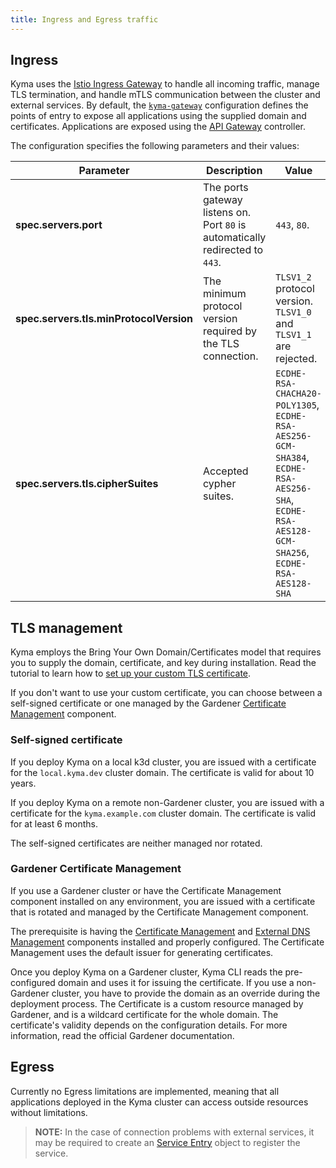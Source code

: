 ```yaml
---
title: Ingress and Egress traffic
---
```


## Ingress

Kyma uses the [Istio Ingress Gateway](https://istio.io/latest/docs/reference/config/networking/gateway/) to handle all incoming traffic, manage TLS termination, and handle mTLS communication between the cluster and external services. By default, the [`kyma-gateway`](https://github.com/kyma-project/kyma/blob/main/resources/certificates/templates/gateway.yaml) configuration defines the points of entry to expose all applications using the supplied domain and certificates.
Applications are exposed using the [API Gateway](../../01-overview/main-areas/api-exposure/apix-01-api-gateway.md) controller.

The configuration specifies the following parameters and their values:

| Parameter | Description | Value|
|-----| ---| -----|
| **spec.servers.port** | The ports gateway listens on.  Port `80` is automatically redirected to `443`.| `443`, `80`.|
| **spec.servers.tls.minProtocolVersion** | The minimum protocol version required by the TLS connection. | `TLSV1_2` protocol version. `TLSV1_0` and `TLSV1_1` are rejected. |
| **spec.servers.tls.cipherSuites** | Accepted cypher suites. | `ECDHE-RSA-CHACHA20-POLY1305`, `ECDHE-RSA-AES256-GCM-SHA384`, `ECDHE-RSA-AES256-SHA`, `ECDHE-RSA-AES128-GCM-SHA256`, `ECDHE-RSA-AES128-SHA`|

## TLS management

Kyma employs the Bring Your Own Domain/Certificates model that requires you to supply the domain, certificate, and key during installation. Read the tutorial to learn how to [set up your custom TLS certificate](../../03-tutorials/sec-01-tls-certificates-security.md).

If you don't want to use your custom certificate, you can choose between a self-signed certificate or one managed by the Gardener [Certificate Management](https://github.com/gardener/cert-management) component.

### Self-signed certificate

If you deploy Kyma on a local k3d cluster, you are issued with a certificate for the `local.kyma.dev` cluster domain. The certificate is valid for about 10 years.

If you deploy Kyma on a remote non-Gardener cluster, you are issued with a certificate for the `kyma.example.com` cluster domain. The certificate is valid for at least 6 months.

The self-signed certificates are neither managed nor rotated.

### Gardener Certificate Management

If you use a Gardener cluster or have the Certificate Management component installed on any environment, you are issued with a certificate that is rotated and managed by the Certificate Management component.

The prerequisite is having the [Certificate Management](https://github.com/gardener/cert-management) and [External DNS Management](https://github.com/gardener/external-dns-management) components installed and properly configured. The Certificate Management uses the default issuer for generating certificates.

Once you deploy Kyma on a Gardener cluster, Kyma CLI reads the pre-configured domain and uses it for issuing the certificate. If you use a non-Gardener cluster, you have to provide the domain as an override during the deployment process. The Certificate is a custom resource managed by Gardener, and is a wildcard certificate for the whole domain. The certificate's validity depends on the configuration details. For more information, read the official Gardener documentation.

## Egress

Currently no Egress limitations are implemented, meaning that all applications deployed in the Kyma cluster can access outside resources without limitations.

>**NOTE:** In the case of connection problems with external services, it may be required to create an [Service Entry](https://istio.io/latest/docs/reference/config/networking/service-entry/) object to register the service.
